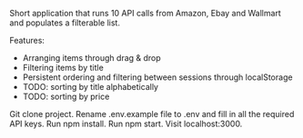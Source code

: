 Short application that runs 10 API calls from Amazon, Ebay and Wallmart and populates a filterable list.

Features:
 - Arranging items through drag & drop
 - Filtering items by title
 - Persistent ordering and filtering between sessions through localStorage
 - TODO: sorting by title alphabetically
 - TODO: sorting by price

 Git clone project.
 Rename .env.example file to .env and fill in all the required API keys.
 Run npm install.
 Run npm start.
 Visit localhost:3000.